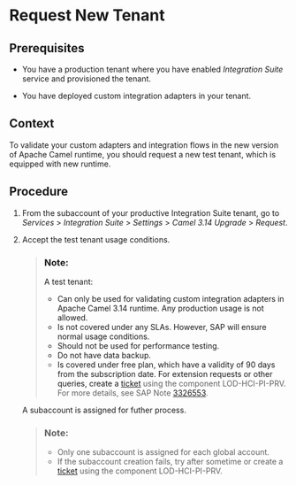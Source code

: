 <!-- loioac413cc4700445c486cf6c35d6f746ce -->

# Request New Tenant





<a name="loioac413cc4700445c486cf6c35d6f746ce__prereq_ck3_n2q_3xb"/>

## Prerequisites

-   You have a production tenant where you have enabled *Integration Suite* service and provisioned the tenant.

-   You have deployed custom integration adapters in your tenant.



## Context

To validate your custom adapters and integration flows in the new version of Apache Camel runtime, you should request a new test tenant, which is equipped with new runtime.



## Procedure

1.  From the subaccount of your productive Integration Suite tenant, go to *Services* \> *Integration Suite* \> *Settings* \> *Camel 3.14 Upgrade* \> *Request*.

2.  Accept the test tenant usage conditions.

    > ### Note:  
    > A test tenant:
    > 
    > -   Can only be used for validating custom integration adapters in Apache Camel 3.14 runtime. Any production usage is not allowed.
    > -   Is not covered under any SLAs. However, SAP will ensure normal usage conditions.
    > -   Should not be used for performance testing.
    > -   Do not have data backup.
    > -   Is covered under free plan, which have a validity of 90 days from the subscription date. For extension requests or other queries, create a [ticket](http://support.sap.com) using the component LOD-HCI-PI-PRV. For more details, see SAP Note [3326553](https://me.sap.com/notes/3326553).

    A subaccount is assigned for futher process.

    > ### Note:  
    > -   Only one subaccount is assigned for each global account.
    > -   If the subaccount creation fails, try after sometime or create a [ticket](http://support.sap.com) using the component LOD-HCI-PI-PRV.


